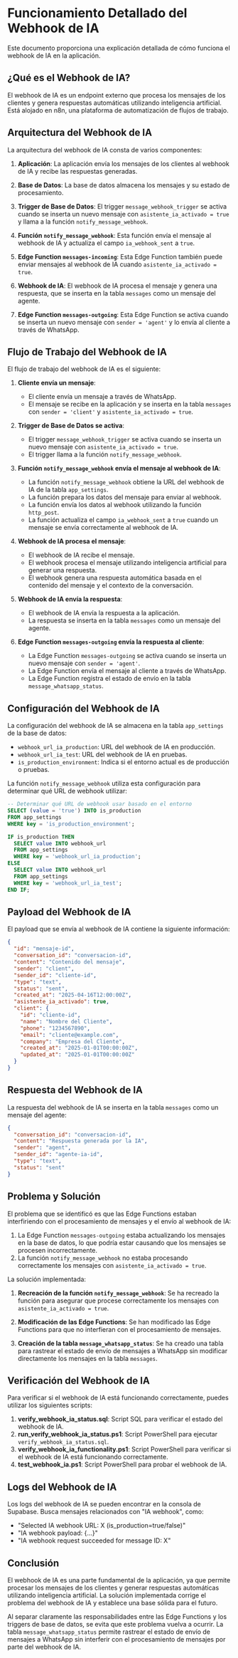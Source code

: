 # Funcionamiento Detallado del Webhook de IA

Este documento proporciona una explicación detallada de cómo funciona el webhook de IA en la aplicación.

## ¿Qué es el Webhook de IA?

El webhook de IA es un endpoint externo que procesa los mensajes de los clientes y genera respuestas automáticas utilizando inteligencia artificial. Está alojado en n8n, una plataforma de automatización de flujos de trabajo.

## Arquitectura del Webhook de IA

La arquitectura del webhook de IA consta de varios componentes:

1. **Aplicación**: La aplicación envía los mensajes de los clientes al webhook de IA y recibe las respuestas generadas.

2. **Base de Datos**: La base de datos almacena los mensajes y su estado de procesamiento.

3. **Trigger de Base de Datos**: El trigger `message_webhook_trigger` se activa cuando se inserta un nuevo mensaje con `asistente_ia_activado = true` y llama a la función `notify_message_webhook`.

4. **Función `notify_message_webhook`**: Esta función envía el mensaje al webhook de IA y actualiza el campo `ia_webhook_sent` a `true`.

5. **Edge Function `messages-incoming`**: Esta Edge Function también puede enviar mensajes al webhook de IA cuando `asistente_ia_activado = true`.

6. **Webhook de IA**: El webhook de IA procesa el mensaje y genera una respuesta, que se inserta en la tabla `messages` como un mensaje del agente.

7. **Edge Function `messages-outgoing`**: Esta Edge Function se activa cuando se inserta un nuevo mensaje con `sender = 'agent'` y lo envía al cliente a través de WhatsApp.

## Flujo de Trabajo del Webhook de IA

El flujo de trabajo del webhook de IA es el siguiente:

1. **Cliente envía un mensaje**:
   - El cliente envía un mensaje a través de WhatsApp.
   - El mensaje se recibe en la aplicación y se inserta en la tabla `messages` con `sender = 'client'` y `asistente_ia_activado = true`.

2. **Trigger de Base de Datos se activa**:
   - El trigger `message_webhook_trigger` se activa cuando se inserta un nuevo mensaje con `asistente_ia_activado = true`.
   - El trigger llama a la función `notify_message_webhook`.

3. **Función `notify_message_webhook` envía el mensaje al webhook de IA**:
   - La función `notify_message_webhook` obtiene la URL del webhook de IA de la tabla `app_settings`.
   - La función prepara los datos del mensaje para enviar al webhook.
   - La función envía los datos al webhook utilizando la función `http_post`.
   - La función actualiza el campo `ia_webhook_sent` a `true` cuando un mensaje se envía correctamente al webhook de IA.

4. **Webhook de IA procesa el mensaje**:
   - El webhook de IA recibe el mensaje.
   - El webhook procesa el mensaje utilizando inteligencia artificial para generar una respuesta.
   - El webhook genera una respuesta automática basada en el contenido del mensaje y el contexto de la conversación.

5. **Webhook de IA envía la respuesta**:
   - El webhook de IA envía la respuesta a la aplicación.
   - La respuesta se inserta en la tabla `messages` como un mensaje del agente.

6. **Edge Function `messages-outgoing` envía la respuesta al cliente**:
   - La Edge Function `messages-outgoing` se activa cuando se inserta un nuevo mensaje con `sender = 'agent'`.
   - La Edge Function envía el mensaje al cliente a través de WhatsApp.
   - La Edge Function registra el estado de envío en la tabla `message_whatsapp_status`.

## Configuración del Webhook de IA

La configuración del webhook de IA se almacena en la tabla `app_settings` de la base de datos:

- `webhook_url_ia_production`: URL del webhook de IA en producción.
- `webhook_url_ia_test`: URL del webhook de IA en pruebas.
- `is_production_environment`: Indica si el entorno actual es de producción o pruebas.

La función `notify_message_webhook` utiliza esta configuración para determinar qué URL de webhook utilizar:

```sql
-- Determinar qué URL de webhook usar basado en el entorno
SELECT (value = 'true') INTO is_production 
FROM app_settings 
WHERE key = 'is_production_environment';

IF is_production THEN
  SELECT value INTO webhook_url 
  FROM app_settings 
  WHERE key = 'webhook_url_ia_production';
ELSE
  SELECT value INTO webhook_url 
  FROM app_settings 
  WHERE key = 'webhook_url_ia_test';
END IF;
```

## Payload del Webhook de IA

El payload que se envía al webhook de IA contiene la siguiente información:

```json
{
  "id": "mensaje-id",
  "conversation_id": "conversacion-id",
  "content": "Contenido del mensaje",
  "sender": "client",
  "sender_id": "cliente-id",
  "type": "text",
  "status": "sent",
  "created_at": "2025-04-16T12:00:00Z",
  "asistente_ia_activado": true,
  "client": {
    "id": "cliente-id",
    "name": "Nombre del Cliente",
    "phone": "1234567890",
    "email": "cliente@example.com",
    "company": "Empresa del Cliente",
    "created_at": "2025-01-01T00:00:00Z",
    "updated_at": "2025-01-01T00:00:00Z"
  }
}
```

## Respuesta del Webhook de IA

La respuesta del webhook de IA se inserta en la tabla `messages` como un mensaje del agente:

```json
{
  "conversation_id": "conversacion-id",
  "content": "Respuesta generada por la IA",
  "sender": "agent",
  "sender_id": "agente-ia-id",
  "type": "text",
  "status": "sent"
}
```

## Problema y Solución

El problema que se identificó es que las Edge Functions estaban interfiriendo con el procesamiento de mensajes y el envío al webhook de IA:

1. La Edge Function `messages-outgoing` estaba actualizando los mensajes en la base de datos, lo que podría estar causando que los mensajes se procesen incorrectamente.
2. La función `notify_message_webhook` no estaba procesando correctamente los mensajes con `asistente_ia_activado = true`.

La solución implementada:

1. **Recreación de la función `notify_message_webhook`**: Se ha recreado la función para asegurar que procese correctamente los mensajes con `asistente_ia_activado = true`.

2. **Modificación de las Edge Functions**: Se han modificado las Edge Functions para que no interfieran con el procesamiento de mensajes.

3. **Creación de la tabla `message_whatsapp_status`**: Se ha creado una tabla para rastrear el estado de envío de mensajes a WhatsApp sin modificar directamente los mensajes en la tabla `messages`.

## Verificación del Webhook de IA

Para verificar si el webhook de IA está funcionando correctamente, puedes utilizar los siguientes scripts:

1. **verify_webhook_ia_status.sql**: Script SQL para verificar el estado del webhook de IA.
2. **run_verify_webhook_ia_status.ps1**: Script PowerShell para ejecutar `verify_webhook_ia_status.sql`.
3. **verify_webhook_ia_functionality.ps1**: Script PowerShell para verificar si el webhook de IA está funcionando correctamente.
4. **test_webhook_ia.ps1**: Script PowerShell para probar el webhook de IA.

## Logs del Webhook de IA

Los logs del webhook de IA se pueden encontrar en la consola de Supabase. Busca mensajes relacionados con "IA webhook", como:

- "Selected IA webhook URL: X (is_production=true/false)"
- "IA webhook payload: {...}"
- "IA webhook request succeeded for message ID: X"

## Conclusión

El webhook de IA es una parte fundamental de la aplicación, ya que permite procesar los mensajes de los clientes y generar respuestas automáticas utilizando inteligencia artificial. La solución implementada corrige el problema del webhook de IA y establece una base sólida para el futuro.

Al separar claramente las responsabilidades entre las Edge Functions y los triggers de base de datos, se evita que este problema vuelva a ocurrir. La tabla `message_whatsapp_status` permite rastrear el estado de envío de mensajes a WhatsApp sin interferir con el procesamiento de mensajes por parte del webhook de IA.
